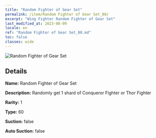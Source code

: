 ```yaml
---
title: "Random Fighter of Gear Set"
permalink: /item/Random Fighter of Gear Set_80/
excerpt: "Wing Fighter Random Fighter of Gear Set"
last_modified_at: 2023-08-09
locale: en
ref: "Random Fighter of Gear Set_80.md"
toc: false
classes: wide
---
```



 ![Random Fighter of Gear Set](/images/item/Random_Fighter_of_Gear_Set_p.png)



## Details

 **Name:** Random Fighter of Gear Set 

 **Description:** Randomly get 1 shard of Conqueror Fighter or Thor Fighter

 **Rarity:** 1 

 **Type:** 60 

 **Suction:** false 

 **Auto Suction:** false 


